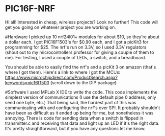 # PIC16F-NRF

Hi all! Interested in cheap, wireless projects? Look no further! This code will get you going on whatever project you are working on.

#Hardware
I picked up 10 nrf24l01+ modules for about $10, so they're about a dollar each. I got PIC16F1503's for $0.90
each, and I got a picKit3 for programming for $25. The nrf's run on 3.3V, so I used 3.3V regulators (shout out to my microcontrollers professor
for giving a couple of them to me). For testing, I used a couple of LEDs, a switch, and a breadboard. 

You should be able to easily find the nrf's and a picKit 3 on amazon (that's where I got them). Here's a link
to where I got the MCUs: https://www.microchipdirect.com/ProductSearch.aspx?keywords=pic16f1503 (scroll down
to the DIP package)

#Software
I used MPLab X IDE to write the code. This code implements the simplest version of communications (I use
the default pipe 0 address, only send one byte, etc.) That being said, the hardest part of this was 
communicating with and configuring the nrf's over SPI. It probably shouldn't have been as difficult as it
ended up being for me, but nonetheless it was annoying. 
There is code for sending data when a switch is flipped in transmitter.c and receiving that data and
light up an LED if it's the right data. It's pretty straightforward, but if you have any questions let me know. 
